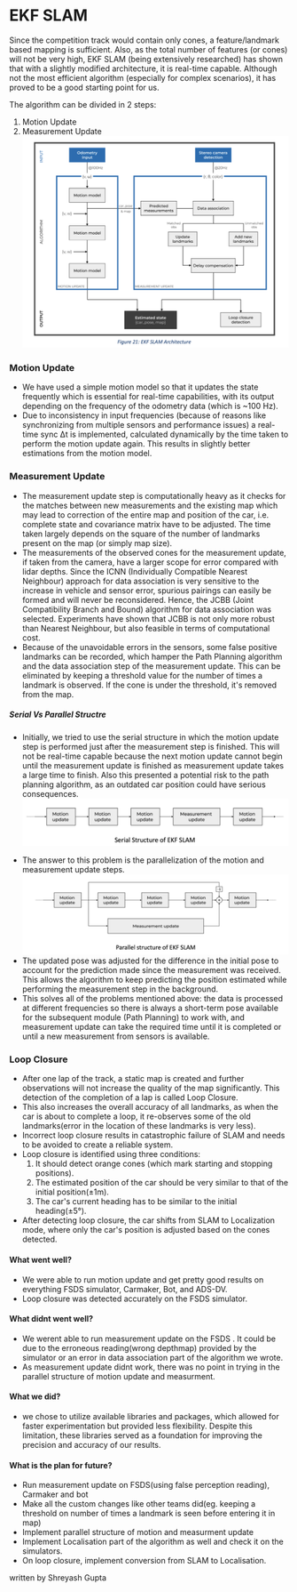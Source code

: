 # EKF SLAM

Since the competition track would contain only cones, a feature/landmark based mapping is sufficient. Also, as the total number of features (or cones) will not be very high, EKF SLAM (being extensively researched) has shown that with a slightly modified architecture, it is real-time capable. Although not the most efficient algorithm (especially for complex scenarios), it has proved to be a good starting point for us.

The algorithm can be divided in 2 steps:<br>
1. Motion Update<br>
2. Measurement Update
![ekf slam structure](ekf_slam_structure.png)

### Motion Update
- We have used a simple motion model so that it updates the state frequently which is essential for real-time capabilities, with its output depending on the frequency of the odometry data (which is ~100 Hz).
- Due to inconsistency in input frequencies (because of reasons like synchronizing from multiple sensors and performance issues) a real-time sync Δt is implemented, calculated dynamically by the time taken to perform the motion update again. This results in slightly better estimations from the motion model.

### Measurement Update
- The measurement update step is computationally heavy as it checks for the matches between new measurements and the existing map which may lead to correction of the entire map and position of the car, i.e. complete state and covariance matrix have to be adjusted. The time taken largely depends on the square of the number of landmarks present on the map (or simply map size).
- The measurements of the observed cones for the measurement update, if taken from the camera, have a larger scope for error compared with lidar depths. Since the ICNN (Individually Compatible Nearest Neighbour) approach for data association is very sensitive to the increase in vehicle and sensor error, spurious pairings can easily be formed and will never be reconsidered. Hence, the JCBB (Joint Compatibility Branch and Bound) algorithm for data association was selected. Experiments have shown that JCBB is not only more robust than Nearest Neighbour, but also feasible in terms of computational cost.
- Because of the unavoidable errors in the sensors, some false positive landmarks can be recorded, which hamper the Path Planning algorithm and the data association step of the measurement update. This can be eliminated by keeping a threshold value for the number of times a landmark is observed. If the cone is under the threshold, it's removed from the map.

##### Serial Vs Parallel Structre
 - Initially, we tried to use the serial structure in which the motion update step is performed just after the measurement step is finished. This will not be real-time capable because the next motion update cannot begin until the measurement update is finished as measurement update takes a large time to finish. Also this presented a potential risk to the path planning algorithm, as an outdated car position could have serious consequences.
![serial structure of motion and measurement update](serial_structure.png)
<!-- *<center>Fig:</center>* -->
- The answer to this problem is the parallelization of the motion and measurement update steps.
![parallel structure of motion and measurement update](parallel_structure.png)
- The updated pose was adjusted for the difference in the initial pose to account for the prediction made since the measurement was received. This allows the algorithm to keep predicting the position estimated while performing the measurement step in the background. 
- This solves all of the problems mentioned above: the data is processed at different frequencies so there is always a short-term pose available for the subsequent module (Path Planning) to work with, and measurement update can take the required time until it is completed or until a new measurement from sensors is available.

### Loop Closure
- After one lap of the track, a static map is created and further observations will not increase the quality of the map significantly. This detection of the completion of a lap is called Loop Closure.
- This also increases the overall accuracy of all landmarks, as when the car is about to complete a loop, it re-observes some of the old landmarks(error in the location of these landmarks is very less).
- Incorrect loop closure results in catastrophic failure of SLAM and needs to be avoided to create a reliable system.
-  Loop closure is identified using three conditions:<br>
    1. It should detect orange cones (which mark starting and stopping positions).
    2. The estimated position of the car should be very similar to that of the initial position(±1m).
    3. The car's current heading has to be similar to the initial heading(±5°).
- After detecting loop closure, the car shifts from SLAM to Localization mode, where only the car's position is adjusted based on the cones detected.

#### What went well?
- We were able to run motion update and get pretty good results on everything FSDS simulator, Carmaker, Bot, and ADS-DV.
- Loop closure was detected accurately on the FSDS simulator.

#### What didnt went well?
- We werent able to run measurement update on the FSDS . It could be due to the erroneous reading(wrong depthmap) provided by the simulator or an error in data association part of the algorithm we wrote.
- As measurement update didnt work, there was no point in trying in the parallel structure of motion update and measurment. 

#### What we did?
- we chose to utilize available libraries and packages, which allowed for faster experimentation but provided less flexibility. Despite this limitation, these libraries served as a foundation for improving the precision and accuracy of our results.

#### What is the plan for future?
- Run measurement update on FSDS(using false perception reading), Carmaker and bot
- Make all the custom changes like other teams did(eg. keeping a threshold on number of times a landmark is seen before entering it in map)
- Implement parallel structure of motion and measurment update
- Implement Localisation part of the algorithm as well and check it on the simulators.
- On loop closure, implement conversion from SLAM to Localisation.

written by Shreyash Gupta